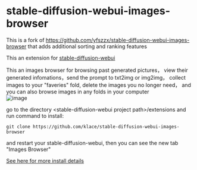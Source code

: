 # stable-diffusion-webui-images-browser

This is a fork of https://github.com/yfszzx/stable-diffusion-webui-images-browser that adds additional sorting and ranking features

This an extension for [stable-diffusion-webui](https://github.com/AUTOMATIC1111/stable-diffusion-webui)

This an images browser for browsing past generated pictures， view their generated infomations，send the prompt to txt2img or img2img， collect images to your "faveries" fold, delete the images you no longer need， and you can also browse images in any folds in your computer  
![image](https://s6.jpg.cm/2022/10/24/PJjuZt.png)

go to the directory \<stable-diffusion-webui project path\>/extensions and run command to install:

`git clone https://github.com/klace/stable-diffusion-webui-images-browser `

and restart your stable-diffusion-webui, then you can see the new tab "Images Browser"

[See here for more install details](https://github.com/AUTOMATIC1111/stable-diffusion-webui/wiki/Extensions)
